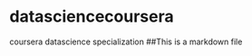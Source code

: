 datasciencecoursera
===================

coursera datascience specialization
##This is a markdown file
